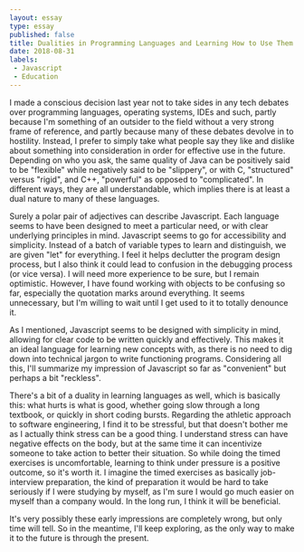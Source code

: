 ```yaml
---
layout: essay
type: essay
published: false
title: Dualities in Programming Languages and Learning How to Use Them
date: 2018-08-31
labels:
 - Javascript
 - Education
---
```


I made a conscious decision last year not to take sides in any tech debates over programming languages, operating systems, IDEs and such, partly because I'm something of an outsider to the field without a very strong frame of reference, and partly because many of these debates devolve in to hostility. Instead, I prefer to simply take what people say they like and dislike about something into consideration in order for effective use in the future. Depending on who you ask, the same quality of Java can be positively said to be "flexible" while negatively said to be "slippery", or with C, "structured" versus "rigid", and C++, "powerful" as opposed to "complicated". In different ways, they are all understandable, which implies there is at least a dual nature to many of these languages. 

Surely a polar pair of adjectives can describe Javascript. Each language seems to have been designed to meet a particular need, or with clear underlying principles in mind. Javascript seems to go for accessibility and simplicity. Instead of a batch of variable types to learn and distinguish, we are given "let" for everything. I feel it helps declutter the program design process, but I also think it could lead to confusion in the debugging process (or vice versa). I will need more experience to be sure, but I remain optimistic. However, I have found working with objects to be confusing so far, especially the quotation marks around everything. It seems unnecessary, but I'm willing to wait until I get used to it to totally denounce it.

As I mentioned, Javascript seems to be designed with simplicity in mind, allowing for clear code to be written quickly and effectively. This makes it an ideal language for learning new concepts with, as there is no need to dig down into technical jargon to write functioning programs. Considering all this, I'll summarize my impression of Javascript so far as "convenient" but perhaps a bit "reckless".

There's a bit of a duality in learning languages as well, which is basically this: what hurts is what is good, whether going slow through a long textbook, or quickly in short coding bursts. Regarding the athletic approach to software engineering, I find it to be stressful, but that doesn't bother me as I actually think stress can be a good thing. I understand stress can have negative effects on the body, but at the same time it can incentivize someone to take action to better their situation. So while doing the timed exercises is uncomfortable, learning to think under pressure is a positive outcome, so it's worth it. I imagine the timed exercises as basically job-interview preparation, the kind of preparation it would be hard to take seriously if I were studying by myself, as I'm sure I would go much easier on myself than a company would. In the long run, I think it will be beneficial.

It's very possibly these early impressions are completely wrong, but only time will tell. So in the meantime, I'll keep exploring, as the only way to make it to the future is through the present.
